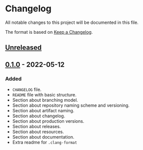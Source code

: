 # Changelog

All notable changes to this project will be documented in this file.

The format is based on [Keep a Changelog](https://keepachangelog.com/en/1.0.0/).

## [Unreleased]

## [0.1.0] - 2022-05-12

### Added

-   `CHANGELOG` file.
-   `README` file with basic structure.
-   Section about branching model.
-   Section about repository naming scheme and versioning.
-   Section about artifact naming.
-   Section about changelog.
-   Section about production versions.
-   Section about releases.
-   Section about resources.
-   Section about documentation.
-   Extra readme for `.clang-format`

[Unreleased]: https://github.com/IRNAS/irnas-guidelines-docs/compare/v0.1.0...HEAD

[0.1.0]: https://github.com/IRNAS/irnas-guidelines-docs/compare/72adf4ac813c1915181b3cf15993ee44d90fa3ea...v0.1.0
